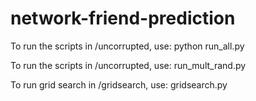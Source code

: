# network-friend-prediction

To run the scripts in /uncorrupted, use:
  python run_all.py
  
To run the scripts in /uncorrupted, use:
  run_mult_rand.py
  
To run grid search in /gridsearch, use:
  gridsearch.py

